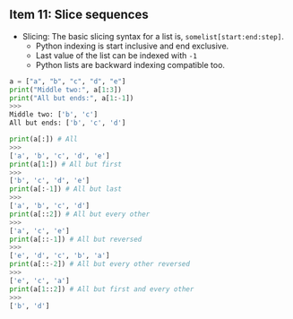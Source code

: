 ## Item 11: Slice sequences

- Slicing: The basic slicing syntax for a list is, `somelist[start:end:step]`. 
    - Python indexing is start inclusive and end exclusive. 
    - Last value of the list can be indexed with `-1`
    - Python lists are backward indexing compatible too.
```python
a = ["a", "b", "c", "d", "e"]
print("Middle two:", a[1:3])
print("All but ends:", a[1:-1])
>>>
Middle two: ['b', 'c']
All but ends: ['b', 'c', 'd']
```
```python
print(a[:]) # All
>>>
['a', 'b', 'c', 'd', 'e']
print(a[1:]) # All but first
>>>
['b', 'c', 'd', 'e']
print(a[:-1]) # All but last
>>>
['a', 'b', 'c', 'd']
print(a[::2]) # All but every other
>>>
['a', 'c', 'e']
print(a[::-1]) # All but reversed
>>>
['e', 'd', 'c', 'b', 'a']
print(a[::-2]) # All but every other reversed
>>>
['e', 'c', 'a']
print(a[1::2]) # All but first and every other
>>>
['b', 'd']

```